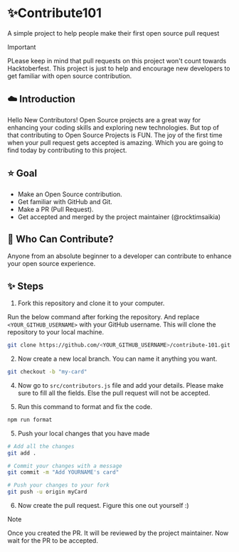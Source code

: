 # ✨Contribute101
A simple project to help people make their first open source pull request

> [!IMPORTANT]
> PLease keep in mind that pull requests on this project won't count towards Hacktoberfest. This project is just to help and encourage new developers to get familiar with open source contribution.


## :cloud: Introduction
Hello New Contributors!
Open Source projects are a great way for enhancing your coding skills and exploring new technologies.
But top of that contributing to Open Source Projects is FUN.
The joy of the first time when your pull request gets accepted is amazing. Which you are going to find today by contributing to this project.

##  :star: Goal
- Make an Open Source contribution.
- Get familiar with GitHub and Git.
- Make a PR (Pull Request).
- Get accepted and merged by the project maintainer (@rocktimsaikia)

## :green_heart: Who Can Contribute?
Anyone from an absolute beginner to a developer can contribute to enhance your open source experience.


## :sparkles: Steps

1. Fork this repository and clone it to your computer.

Run the below command after forking the repository. And replace `<YOUR_GITHUB_USERNAME>` with your GitHub username.
This will clone the repository to your local machine.

```bash
git clone https://github.com/<YOUR_GITHUB_USERNAME>/contribute-101.git
```

2. Now create a new local branch. You can name it anything you want.

```bash
git checkout -b "my-card"
```

4. Now go to `src/contributors.js` file and add your details. Please make sure to fill all the fields. Else the pull request will not be accepted.

5. Run this command to format and fix the code.

```bash
npm run format
```

5. Push your local changes that you have made

```bash
# Add all the changes
git add .

# Commit your changes with a message
git commit -m "Add YOURNAME's card"

# Push your changes to your fork
git push -u origin myCard
```

6. Now create the pull request. Figure this one out yourself :)

> [!NOTE]
> Once you created the PR. It will be reviewed by the project maintainer. Now wait for the PR to be accepted.


